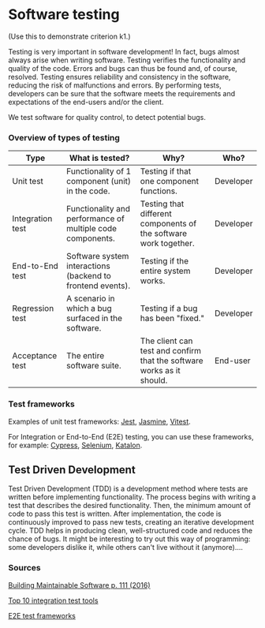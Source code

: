 # Software testing

(Use this to demonstrate criterion k1.)

Testing is very important in software development! In fact, bugs almost always arise when writing software. Testing verifies the functionality and quality of the code. Errors and bugs can thus be found and, of course, resolved. Testing ensures reliability and consistency in the software, reducing the risk of malfunctions and errors. By performing tests, developers can be sure that the software meets the requirements and expectations of the end-users and/or the client.

We test software for quality control, to detect potential bugs.

### Overview of types of testing

| Type             | What is tested?                                            | Why?                                                                  | Who?      |
| ---------------- | ---------------------------------------------------------- | --------------------------------------------------------------------- | --------- |
| Unit test        | Functionality of 1 component (unit) in the code.           | Testing if that one component functions.                              | Developer |
| Integration test | Functionality and performance of multiple code components. | Testing that different components of the software work together.      | Developer |
| End-to-End test  | Software system interactions (backend to frontend events). | Testing if the entire system works.                                   | Developer |
| Regression test  | A scenario in which a bug surfaced in the software.        | Testing if a bug has been "fixed."                                    | Developer |
| Acceptance test  | The entire software suite.                                 | The client can test and confirm that the software works as it should. | End-user  |

### Test frameworks

Examples of unit test frameworks: [Jest](https://jestjs.io/), [Jasmine](https://jasmine.github.io/), [Vitest](https://vitest.dev/).

For Integration or End-to-End (E2E) testing, you can use these frameworks, for example: [Cypress](https://www.cypress.io/), [Selenium](https://www.selenium.dev/), [Katalon](https://katalon.com/).

## Test Driven Development

Test Driven Development (TDD) is a development method where tests are written before implementing functionality. The process begins with writing a test that describes the desired functionality. Then, the minimum amount of code to pass this test is written. After implementation, the code is continuously improved to pass new tests, creating an iterative development cycle. TDD helps in producing clean, well-structured code and reduces the chance of bugs. It might be interesting to try out this way of programming: some developers dislike it, while others can't live without it (anymore)....

### Sources

[Building Maintainable Software p. 111 (2016)](https://learning-oreilly-com.rps.hva.nl/library/view/building-maintainable-software/9781491967423/ch10.html#TableTestTypes)

[Top 10 integration test tools](https://katalon.com/resources-center/blog/integration-testing-tools)

[E2E test frameworks](https://katalon.com/resources-center/blog/integration-testing-tools)
